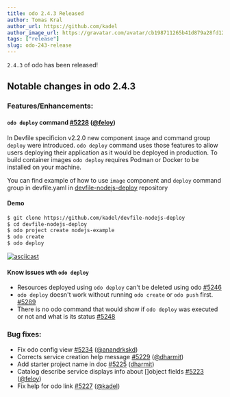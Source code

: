 ```yaml
---
title: odo 2.4.3 Released
author: Tomas Kral
author_url: https://github.com/kadel
author_image_url: https://gravatar.com/avatar/cb198711265b41d879a28fd12d3aa5e9
tags: ["release"]
slug: odo-243-release
---
```


`2.4.3` of odo has been released!

<!--truncate-->

## Notable changes in odo 2.4.3

### Features/Enhancements:

#### `odo deploy` command [#5228](https://github.com/redhat-developer/odo/issues/5228) ([@feloy](https://github.com/feloy))
In Devfile specificion v2.2.0 new component `image` and command group `deploy` were introduced.
`odo deploy` command uses those features to allow users deploying their application as it would be deployed in production. To build container images `odo deploy` requires Podman or Docker to be installed on your machine.

You can find example of how to use `image` component and `deploy` command group in devfile.yaml in [devfile-nodejs-deploy](https://github.com/kadel/devfile-nodejs-deploy) repository

#### Demo
```sh
$ git clone https://github.com/kadel/devfile-nodejs-deploy
$ cd devfile-nodejs-deploy
$ odo project create nodejs-example
$ odo create
$ odo deploy
```
[![asciicast](https://asciinema.org/a/NAR0IDRqdmEcHWSD32Ebs8XtW.svg)](https://asciinema.org/a/NAR0IDRqdmEcHWSD32Ebs8XtW)

#### Know issues wth `odo deploy`

- Resources deployed using `odo deploy` can't be deleted using odo [#5246](https://github.com/redhat-developer/odo/issues/5246)
- `odo deploy` doesn't work without running `odo create` or `odo push` first. [#5289](https://github.com/redhat-developer/odo/issues/5289)
- There is no odo command that would show if `odo deploy` was executed or not and what is its status [#5248](https://github.com/redhat-developer/odo/issues/5248)





### Bug fixes:

- Fix odo config view [#5234](https://github.com/redhat-developer/odo/issues/5234) ([@anandrkskd](https://github.com/anandrkskd))
- Corrects service creation help message [#5229](https://github.com/redhat-developer/odo/issues/5229) ([@dharmit](https://github.com/dharmit))
- Add starter project name in doc [#5225](https://github.com/redhat-developer/odo/issues/5225) ([dharmit](https://github.com/dharmit))
- Catalog describe service displays info about []object fields [#5223](https://github.com/redhat-developer/odo/issues/5223) ([@feloy](https://github.com/feloy))
- Fix help for odo link [#5227](https://github.com/redhat-developer/odo/issues/5227) ([@kadel](https://github.com/kadel))

